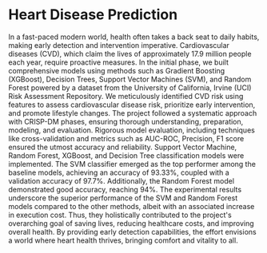 # Heart Disease Prediction

In a fast-paced modern world, health often takes a back seat to daily habits, making early
detection and intervention imperative. Cardiovascular diseases (CVD), which claim the lives of
approximately 17.9 million people each year, require proactive measures. In the initial phase, we
built comprehensive models using methods such as Gradient Boosting (XGBoost), Decision Trees,
Support Vector Machines (SVM), and Random Forest powered by a dataset from the University
of California, Irvine (UCI) Risk Assessment Repository. We meticulously identified CVD risk
using features to assess cardiovascular disease risk, prioritize early intervention, and promote
lifestyle changes. The project followed a systematic approach with CRISP-DM phases, ensuring
thorough understanding, preparation, modeling, and evaluation. Rigorous model evaluation,
including techniques like cross-validation and metrics such as AUC-ROC, Precision, F1 score
ensured the utmost accuracy and reliability. Support Vector Machine, Random Forest, XGBoost,
and Decision Tree classification models were implemented. The SVM classifier emerged as the
top performer among the baseline models, achieving an accuracy of 93.33%, coupled with a
validation accuracy of 97.7%. Additionally, the Random Forest model demonstrated good
accuracy, reaching 94%. The experimental results underscore the superior performance of the
SVM and Random Forest models compared to the other methods, albeit with an associated increase
in execution cost. Thus, they holistically contributed to the project's overarching goal of saving
lives, reducing healthcare costs, and improving overall health. By providing early detection
capabilities, the effort envisions a world where heart health thrives, bringing comfort and vitality
to all.
